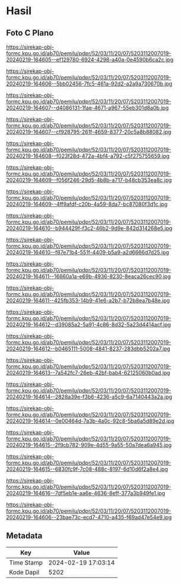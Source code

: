 # Hasil

## Foto C Plano

https://sirekap-obj-formc.kpu.go.id/ab70/pemilu/pdpr/52/03/11/20/07/5203112007019-20240219-164605--ef129780-6924-4298-a40a-0e4590b6ca2c.jpg

https://sirekap-obj-formc.kpu.go.id/ab70/pemilu/pdpr/52/03/11/20/07/5203112007019-20240219-164606--5bb02456-7fc5-461a-92d2-a2a9a730670b.jpg

https://sirekap-obj-formc.kpu.go.id/ab70/pemilu/pdpr/52/03/11/20/07/5203112007019-20240219-164607--d4086131-1fae-4671-a967-55eb301d8a0b.jpg

https://sirekap-obj-formc.kpu.go.id/ab70/pemilu/pdpr/52/03/11/20/07/5203112007019-20240219-164607--cf928795-261f-4659-8377-20c5a8b88082.jpg

https://sirekap-obj-formc.kpu.go.id/ab70/pemilu/pdpr/52/03/11/20/07/5203112007019-20240219-164608--f023f28d-472a-4bf4-a792-c5f275755659.jpg

https://sirekap-obj-formc.kpu.go.id/ab70/pemilu/pdpr/52/03/11/20/07/5203112007019-20240219-164609--f056f246-29d5-4b8b-a717-b48cb353ea8c.jpg

https://sirekap-obj-formc.kpu.go.id/ab70/pemilu/pdpr/52/03/11/20/07/5203112007019-20240219-164609--4ff9afdf-c20b-4a59-8da7-bc87080f3d1c.jpg

https://sirekap-obj-formc.kpu.go.id/ab70/pemilu/pdpr/52/03/11/20/07/5203112007019-20240219-164610--b944429f-f3c2-46b2-9d9e-842d314268e5.jpg

https://sirekap-obj-formc.kpu.go.id/ab70/pemilu/pdpr/52/03/11/20/07/5203112007019-20240219-164610--f87e71b4-551f-4409-b5a9-a2d6666d7d25.jpg

https://sirekap-obj-formc.kpu.go.id/ab70/pemilu/pdpr/52/03/11/20/07/5203112007019-20240219-164611--16660a1a-e69b-4936-8230-8eaca26cec90.jpg

https://sirekap-obj-formc.kpu.go.id/ab70/pemilu/pdpr/52/03/11/20/07/5203112007019-20240219-164611--425fb353-14b9-41e6-a2b7-b72b8ea7b48e.jpg

https://sirekap-obj-formc.kpu.go.id/ab70/pemilu/pdpr/52/03/11/20/07/5203112007019-20240219-164612--d39085a2-5a91-4c86-8d32-5a23d4414acf.jpg

https://sirekap-obj-formc.kpu.go.id/ab70/pemilu/pdpr/52/03/11/20/07/5203112007019-20240219-164612--b0465111-5008-4841-8237-283dbb5202a7.jpg

https://sirekap-obj-formc.kpu.go.id/ab70/pemilu/pdpr/52/03/11/20/07/5203112007019-20240219-164613--7a542fc7-26eb-42bf-bab4-62125060b0ad.jpg

https://sirekap-obj-formc.kpu.go.id/ab70/pemilu/pdpr/52/03/11/20/07/5203112007019-20240219-164614--2828a39e-f3b6-4236-a5c9-6a7140443a2a.jpg

https://sirekap-obj-formc.kpu.go.id/ab70/pemilu/pdpr/52/03/11/20/07/5203112007019-20240219-164614--0e00464d-7a3b-4a0c-92c8-5ba6a5d89e2d.jpg

https://sirekap-obj-formc.kpu.go.id/ab70/pemilu/pdpr/52/03/11/20/07/5203112007019-20240219-164615--2f9cb782-909e-4d55-9a55-50a7dea6a945.jpg

https://sirekap-obj-formc.kpu.go.id/ab70/pemilu/pdpr/52/03/11/20/07/5203112007019-20240219-164615--6830fc9f-7c08-488c-8197-6d10d6f2a8e4.jpg

https://sirekap-obj-formc.kpu.go.id/ab70/pemilu/pdpr/52/03/11/20/07/5203112007019-20240219-164616--7df5eb1e-aa6e-4636-8eff-377a3b949fe1.jpg

https://sirekap-obj-formc.kpu.go.id/ab70/pemilu/pdpr/52/03/11/20/07/5203112007019-20240219-164606--23bae73c-ecd7-4710-a435-f69ad47e54e9.jpg


## Metadata

| Key        | Value               |
| ---------- | ------------------- |
| Time Stamp | 2024-02-19 17:03:14 |
| Kode Dapil | 5202                |



